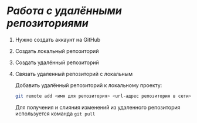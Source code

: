 # ***Работа с удалёнными репозиториями***

1. Нужно создать аккаунт на GitHub
2. Создать локальный репозиторий
3. Создать удалённый репозиторий
4. Связать удаленный репозиторий с локальным

   Добавить удалённый репозиторий к локальному проекту:
   ```Bash
   git remote add <имя для репозитория> <url-адрес репозитория в сети>
   ```
   Для получения и слияния изменений из удаленного репозитория используется команда `git pull`
